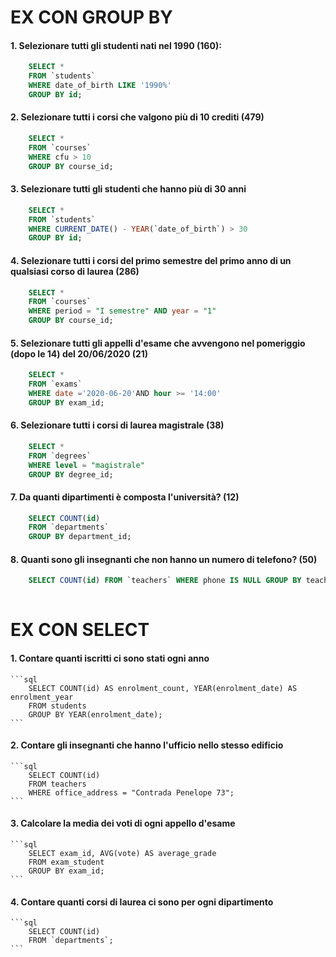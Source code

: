 # EX CON GROUP BY

#### 1. Selezionare tutti gli studenti nati nel 1990 (160):
```sql
    SELECT * 
    FROM `students` 
    WHERE date_of_birth LIKE '1990%'
    GROUP BY id;
```

#### 2. Selezionare tutti i corsi che valgono più di 10 crediti (479)
```sql    
    SELECT * 
    FROM `courses`
    WHERE cfu > 10
    GROUP BY course_id;
```

#### 3. Selezionare tutti gli studenti che hanno più di 30 anni
```sql
    SELECT * 
    FROM `students`
    WHERE CURRENT_DATE() - YEAR(`date_of_birth`) > 30
    GROUP BY id;
```

#### 4. Selezionare tutti i corsi del primo semestre del primo anno di un    qualsiasi corso di laurea (286)
```sql
    SELECT * 
    FROM `courses` 
    WHERE period = "I semestre" AND year = "1"
    GROUP BY course_id;
```

#### 5. Selezionare tutti gli appelli d'esame che avvengono nel pomeriggio (dopo le 14) del 20/06/2020 (21)
```sql
    SELECT * 
    FROM `exams`
    WHERE date ='2020-06-20'AND hour >= '14:00'
    GROUP BY exam_id;
```

#### 6. Selezionare tutti i corsi di laurea magistrale (38)
```sql
    SELECT * 
    FROM `degrees`
    WHERE level = "magistrale"
    GROUP BY degree_id;
```

#### 7. Da quanti dipartimenti è composta l'università? (12)
```sql
    SELECT COUNT(id) 
    FROM `departments`
    GROUP BY department_id;
```

#### 8. Quanti sono gli insegnanti che non hanno un numero di telefono? (50)
```sql
    SELECT COUNT(id) FROM `teachers` WHERE phone IS NULL GROUP BY teacher_id;
    
```

# EX CON SELECT

#### 1. Contare quanti iscritti ci sono stati ogni anno

    ```sql
        SELECT COUNT(id) AS enrolment_count, YEAR(enrolment_date) AS enrolment_year
        FROM students
        GROUP BY YEAR(enrolment_date);
    ```
#### 2. Contare gli insegnanti che hanno l'ufficio nello stesso edificio

    ```sql
        SELECT COUNT(id) 
        FROM teachers
        WHERE office_address = "Contrada Penelope 73";
    ```
#### 3. Calcolare la media dei voti di ogni appello d'esame

    ```sql
        SELECT exam_id, AVG(vote) AS average_grade
        FROM exam_student
        GROUP BY exam_id;
    ```
#### 4. Contare quanti corsi di laurea ci sono per ogni dipartimento

    ```sql
        SELECT COUNT(id) 
        FROM `departments`;
    ```